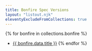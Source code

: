 ```yaml
---
title: Bonfire Spec Versions
layout: "listout.njk"
eleventyExcludeFromCollections: true
--- 
```



{% for bonfire in collections.bonfire %}
- [{{ bonfire.data.title }}]({{bonfire.url}})
{% endfor %}